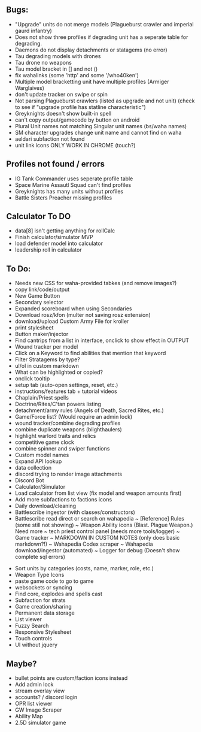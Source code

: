 ## Bugs:
- "Upgrade" units do not merge models (Plagueburst crawler and imperial gaurd infantry)
- Does not show three profiles if degrading unit has a seperate table for degrading.
- Daemons do not display detachments or statagems (no error)
- Tau degrading models with drones
- Tau drone no weapons
- Tau model bracket in [] and not ()
- fix wahalinks (some 'http' and some '/who40ken')
- Multiple model bracketting unit have multiple profiles (Armiger Warglaives)
- don't update tracker on swipe or spin
- Not parsing Plagueburst crawlers (listed as upgrade and not unit) (check to see if "upgrade profile has statline characteristic")
- Greyknights doesn't show built-in spell
- can't copy output/gamecode by button on android
- Plural Unit names not matching Singular unit names (bs/waha names)
- SM character upgrades change unit name and cannot find on waha
- aeldari subfaction not found
- unit link icons ONLY WORK IN CHROME (touch?)


## Profiles not found / errors
- IG Tank Commander uses seperate profile table
- Space Marine Assautl Squad can't find profiles
- Greyknights has many units without profiles
- Battle Sisters Preacher missing profiles

## Calculator To DO

- data[8] isn't getting anything for rollCalc
- Finish calculator/simulator MVP
- load defender model into calculator
- leadership roll in calculator

## To Do:

- Needs new CSS for waha-provided tabkes (and remove images?)
- copy link/code/output
- New Game Button
- Secondary selector
- Expanded scoreboard when using Secondaries
- Download rosz/kfon (multer not saving rosz extension)
- download/upload Custom Army File for kroller
- print stylesheet
- Button maker/injector
- Find cantrips from a list in interface, onclick to show effect in OUTPUT
- Wound tracker per model
- Click on a Keyword to find abilities that mention that keyword
- Filter Stratagems by type?
- ul/ol in custom markdown
- What can be highlighted or copied?
- onclick tooltip
- setup tab (auto-open settings, reset, etc.)
- instructions/features tab + tutorial videos
- Chaplain/Priest spells
- Doctrine/Rites/C'tan powers listing
- detachment/army rules (Angels of Death, Sacred Rites, etc.)
- Game/Force list? (Would require an admin lock)
- wound tracker/combine degrading profiles
- combine duplicate weapons (blighthaulers)
- highlight warlord traits and relics
- competitive game clock
- combine spinner and swiper functions
- Custom model names
- Expand API lookup
- data collection
- discord trying to render image attachments
- Discord Bot
- Calculator/Simulator
- Load calculator from list view (fix model and weapon amounts first)
- Add more subfactions to factions icons
- Daily download/cleaning
- Battlescribe ingestor (with classes/constructors)
- Battlescribe read direct or search on wahapedia
~ [Reference] Rules (some still not showing)
~ Weapon Ability icons (Blast. Plague Weapon.) Need more
~ tech priest control panel (needs more tools/logger)
~ Game tracker
~ MARKDOWN IN CUSTOM NOTES (only does basic markdown?!)
~ Wahapedia Codex scraper
~ Wahapedia download/ingestor (automated)
~ Logger for debug (Doesn't show complete sql errors)
* Sort units by categories (costs, name, marker, role, etc.)
* Weapon Type Icons
* paste game code to go to game
* websockets or syncing
* Find core, explodes and spells cast
* Subfaction for strats
* Game creation/sharing
* Permanent data storage
* List viewer
* Fuzzy Search
* Responsive Stylesheet
* Touch controls
* UI without jquery

## Maybe?
- bullet points are custom/faction icons instead
- Add admin lock
- stream overlay view
- accounts? / discord login
- OPR list viewer
- GW Image Scraper
- Ability Map
- 2.5D simulator game
